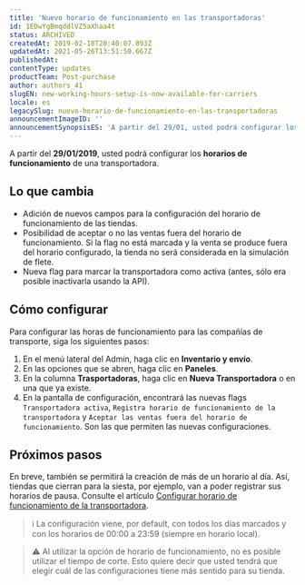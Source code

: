 ```yaml
---
title: 'Nuevo horario de funcionamiento en las transportadoras'
id: 1EDwYgBmqddlVZ5aXhaa4t
status: ARCHIVED
createdAt: 2019-02-18T20:40:07.893Z
updatedAt: 2021-05-26T13:51:50.667Z
publishedAt: 
contentType: updates
productTeam: Post-purchase
author: authors_41
slugEN: new-working-hours-setup-is-now-available-for-carriers
locale: es
legacySlug: nuevo-horario-de-funcionamiento-en-las-transportadoras
announcementImageID: ''
announcementSynopsisES: 'A partir del 29/01, usted podrá configurar los horarios de funcionamiento de una transportadora.'
---
```


A partir del __29/01/2019__, usted podrá configurar los __horarios de funcionamiento__ de una transportadora.

## Lo que cambia
- Adición de nuevos campos para la configuración del horario de funcionamiento de las tiendas.
- Posibilidad de aceptar o no las ventas fuera del horario de funcionamiento. Si la flag no está marcada y la venta se produce fuera del horario configurado, la tienda no será considerada en la simulación de flete.
- Nueva flag para marcar la transportadora como activa (antes, sólo era posible inactivarla usando la API).

## Cómo configurar
Para configurar las horas de funcionamiento para las compañías de transporte, siga los siguientes pasos:

1. En el menú lateral del Admin, haga clic en __Inventario y envío__.
2. En las opciones que se abren, haga clic en __Paneles__.
3. En la columna __Trasportadoras__, haga clic en __Nueva Transportadora__ o en una que ya existe.
4. En la pantalla de configuración, encontrará las nuevas flags `Transportadora activa`, `Registra horario de funcionamiento de la transportadora` y `Aceptar las ventas fuera del horario de funcionamiento`. Son las que permiten las nuevas configuraciones.

## Próximos pasos
En breve, también se permitirá la creación de más de un horario al día. Así, tiendas que cierran para la siesta, por ejemplo, van a poder registrar sus horarios de pausa. Consulte el artículo [Configurar horario de funcionamiento de la transportadora](https://help.vtex.com/es/tutorial/configurar-horario-de-funcionamento-para-transportadoras--2oGpbInIgdxSWUi3TZjdCS).

>ℹ️ La configuración viene, por default, con todos los días marcados y con los horarios de 00:00 a 23:59 (siempre en horario local).

>⚠️ Al utilizar la opción de horario de funcionamiento, no es posible utilizar el tiempo de corte. Esto quiere decir que usted tendrá que elegir cuál de las configuraciones tiene más sentido para su tienda.

